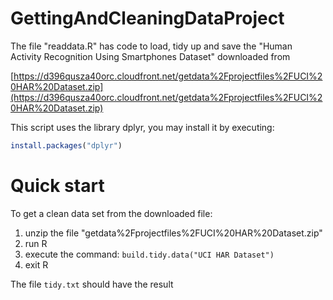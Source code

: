GettingAndCleaningDataProject
=============================

The file "readdata.R" has code to load, tidy up and save the "Human 
Activity Recognition Using Smartphones Dataset" downloaded from 

[https://d396qusza40orc.cloudfront.net/getdata%2Fprojectfiles%2FUCI%20HAR%20Dataset.zip](https://d396qusza40orc.cloudfront.net/getdata%2Fprojectfiles%2FUCI%20HAR%20Dataset.zip)

This script uses the library dplyr, you may install it by executing:

```R
install.packages("dplyr")
```

# Quick start
To get a clean data set from the downloaded file:

1. unzip the file "getdata%2Fprojectfiles%2FUCI%20HAR%20Dataset.zip"
2. run R
3. execute the command: ```build.tidy.data("UCI HAR Dataset")```
4. exit R

The file ```tidy.txt``` should have the result

